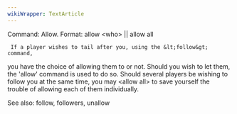 ```yaml
---
wikiWrapper: TextArticle
---
```

Command: Allow.
Format:  allow &lt;who&gt; || allow all

     If a player wishes to tail after you, using the &lt;follow&gt; command,
you have the choice of allowing them to or not.  Should you wish to
let them, the 'allow' command is used to do so.  Should several players
be wishing to follow you at the same time, you may &lt;allow all&gt; to
save yourself the trouble of allowing each of them individually.

See also: follow, followers, unallow
